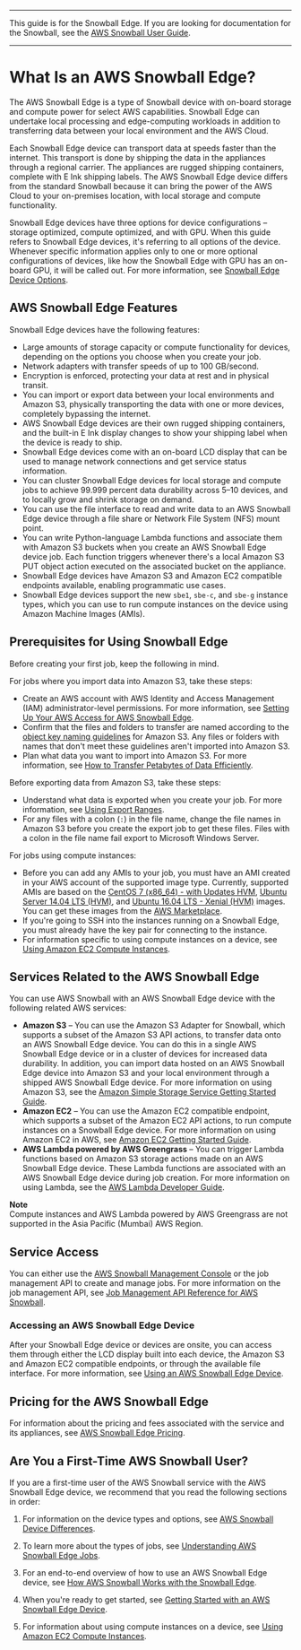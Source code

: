 --------

This guide is for the Snowball Edge\. If you are looking for documentation for the Snowball, see the [AWS Snowball User Guide](https://docs.aws.amazon.com/snowball/latest/ug/whatissnowball.html)\.

--------

# What Is an AWS Snowball Edge?<a name="whatisedge"></a>

The AWS Snowball Edge is a type of Snowball device with on\-board storage and compute power for select AWS capabilities\. Snowball Edge can undertake local processing and edge\-computing workloads in addition to transferring data between your local environment and the AWS Cloud\.

Each Snowball Edge device can transport data at speeds faster than the internet\. This transport is done by shipping the data in the appliances through a regional carrier\. The appliances are rugged shipping containers, complete with E Ink shipping labels\. The AWS Snowball Edge device differs from the standard Snowball because it can bring the power of the AWS Cloud to your on\-premises location, with local storage and compute functionality\.

Snowball Edge devices have three options for device configurations – storage optimized, compute optimized, and with GPU\. When this guide refers to Snowball Edge devices, it's referring to all options of the device\. Whenever specific information applies only to one or more optional configurations of devices, like how the Snowball Edge with GPU has an on\-board GPU, it will be called out\. For more information, see [Snowball Edge Device Options](device-differences.md#device-options)\.

## AWS Snowball Edge Features<a name="edge-feature-overview"></a>

Snowball Edge devices have the following features:
+ Large amounts of storage capacity or compute functionality for devices, depending on the options you choose when you create your job\.
+ Network adapters with transfer speeds of up to 100 GB/second\.
+ Encryption is enforced, protecting your data at rest and in physical transit\.
+ You can import or export data between your local environments and Amazon S3, physically transporting the data with one or more devices, completely bypassing the internet\.
+ AWS Snowball Edge devices are their own rugged shipping containers, and the built\-in E Ink display changes to show your shipping label when the device is ready to ship\.
+ Snowball Edge devices come with an on\-board LCD display that can be used to manage network connections and get service status information\.
+ You can cluster Snowball Edge devices for local storage and compute jobs to achieve 99\.999 percent data durability across 5–10 devices, and to locally grow and shrink storage on demand\.
+ You can use the file interface to read and write data to an AWS Snowball Edge device through a file share or Network File System \(NFS\) mount point\.
+ You can write Python\-language Lambda functions and associate them with Amazon S3 buckets when you create an AWS Snowball Edge device job\. Each function triggers whenever there's a local Amazon S3 PUT object action executed on the associated bucket on the appliance\.
+ Snowball Edge devices have Amazon S3 and Amazon EC2 compatible endpoints available, enabling programmatic use cases\.
+ Snowball Edge devices support the new `sbe1`, `sbe-c`, and `sbe-g` instance types, which you can use to run compute instances on the device using Amazon Machine Images \(AMIs\)\.

## Prerequisites for Using Snowball Edge<a name="snowball-prereqs"></a>

Before creating your first job, keep the following in mind\.

For jobs where you import data into Amazon S3, take these steps:
+ Create an AWS account with AWS Identity and Access Management \(IAM\) administrator\-level permissions\. For more information, see [Setting Up Your AWS Access for AWS Snowball Edge](setting-up.md)\.
+ Confirm that the files and folders to transfer are named according to the [object key naming guidelines](https://docs.aws.amazon.com/AmazonS3/latest/dev/UsingMetadata.html#object-key-guidelines) for Amazon S3\. Any files or folders with names that don't meet these guidelines aren't imported into Amazon S3\.
+ Plan what data you want to import into Amazon S3\. For more information, see [How to Transfer Petabytes of Data Efficiently](transfer-petabytes.md)\.

Before exporting data from Amazon S3, take these steps:
+ Understand what data is exported when you create your job\. For more information, see [Using Export Ranges](exporttype.md#ranges)\.
+ For any files with a colon \(`:`\) in the file name, change the file names in Amazon S3 before you create the export job to get these files\. Files with a colon in the file name fail export to Microsoft Windows Server\. 

For jobs using compute instances:
+ Before you can add any AMIs to your job, you must have an AMI created in your AWS account of the supported image type\. Currently, supported AMIs are based on the [CentOS 7 \(x86\_64\) \- with Updates HVM](https://aws.amazon.com/marketplace/pp/B00O7WM7QW), [Ubuntu Server 14\.04 LTS \(HVM\)](https://aws.amazon.com/marketplace/pp/B00JV9TBA6), and [Ubuntu 16\.04 LTS \- Xenial \(HVM\)](https://aws.amazon.com/marketplace/pp/B01JBL2M0O) images\. You can get these images from the [AWS Marketplace](https://aws.amazon.com/marketplace)\.
+ If you're going to SSH into the instances running on a Snowball Edge, you must already have the key pair for connecting to the instance\.
+ For information specific to using compute instances on a device, see [Using Amazon EC2 Compute Instances](using-ec2.md)\.

## Services Related to the AWS Snowball Edge<a name="edge-related"></a>

You can use AWS Snowball with an AWS Snowball Edge device with the following related AWS services:
+ **Amazon S3** – You can use the Amazon S3 Adapter for Snowball, which supports a subset of the Amazon S3 API actions, to transfer data onto an AWS Snowball Edge device\. You can do this in a single AWS Snowball Edge device or in a cluster of devices for increased data durability\. In addition, you can import data hosted on an AWS Snowball Edge device into Amazon S3 and your local environment through a shipped AWS Snowball Edge device\. For more information on using Amazon S3, see the [Amazon Simple Storage Service Getting Started Guide](https://docs.aws.amazon.com/AmazonS3/latest/gsg/)\.
+ **Amazon EC2** – You can use the Amazon EC2 compatible endpoint, which supports a subset of the Amazon EC2 API actions, to run compute instances on a Snowball Edge device\. For more information on using Amazon EC2 in AWS, see [Amazon EC2 Getting Started Guide](https://docs.aws.amazon.com/AWSEC2/latest/GettingStartedGuide/)\.
+ **AWS Lambda powered by AWS Greengrass** – You can trigger Lambda functions based on Amazon S3 storage actions made on an AWS Snowball Edge device\. These Lambda functions are associated with an AWS Snowball Edge device during job creation\. For more information on using Lambda, see the [AWS Lambda Developer Guide](https://docs.aws.amazon.com/lambda/latest/dg/)\.

**Note**  
Compute instances and AWS Lambda powered by AWS Greengrass are not supported in the Asia Pacific \(Mumbai\) AWS Region\.

## Service Access<a name="accessing-service"></a>

You can either use the [AWS Snowball Management Console](https://console.aws.amazon.com/importexport/home?region=us-west-2) or the job management API to create and manage jobs\. For more information on the job management API, see [Job Management API Reference for AWS Snowball](https://docs.aws.amazon.com/snowball/latest/api-reference/api-reference.html)\.

### Accessing an AWS Snowball Edge Device<a name="accessing-edge"></a>

After your Snowball Edge device or devices are onsite, you can access them through either the LCD display built into each device, the Amazon S3 and Amazon EC2 compatible endpoints, or through the available file interface\. For more information, see [Using an AWS Snowball Edge Device](using-device.md)\.

## Pricing for the AWS Snowball Edge<a name="pricing-for-edge"></a>

For information about the pricing and fees associated with the service and its appliances, see [AWS Snowball Edge Pricing](http://aws.amazon.com/snowball-edge/pricing)\.

## Are You a First\-Time AWS Snowball User?<a name="first-time-user"></a>

If you are a first\-time user of the AWS Snowball service with the AWS Snowball Edge device, we recommend that you read the following sections in order:

1. For information on the device types and options, see [AWS Snowball Device Differences](device-differences.md)\.

1. To learn more about the types of jobs, see [Understanding AWS Snowball Edge Jobs](jobs.md)\.

1. For an end\-to\-end overview of how to use an AWS Snowball Edge device, see [How AWS Snowball Works with the Snowball Edge](how-it-works.md)\.

1. When you're ready to get started, see [Getting Started with an AWS Snowball Edge Device](getting-started.md)\.

1. For information about using compute instances on a device, see [Using Amazon EC2 Compute Instances](using-ec2.md)\.